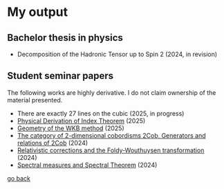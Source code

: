 # My output
## Bachelor thesis in physics
- Decomposition of the Hadronic Tensor up to Spin 2 (2024, in revision)

## Student seminar papers
The following works are highly derivative. I do not claim ownership of the material presented.
- There are exactly 27 lines on the cubic (2025, in progress)
- [Physical Derivation of Index Theorem](/Talk_SpinGeometry.pdf) (2025)
- [Geometry of the WKB method](/Talk_WKB.pdf) (2025)
- [The category of 2-dimensional cobordisms 2Cob, Generators and relations of 2Cob](/Talk_2DTQFT.pdf) (2024)
- [Relativistic corrections and the Foldy-Wouthuysen transformation](/Talk_Foldy.pdf) (2024)
- [Spectral measures and Spectral Theorem](/Talk_SpectralTheory.pdf) (2024)


[go back](/README.md)
